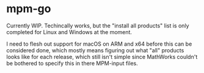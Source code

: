 # mpm-go
Currently WIP. Techincally works, but the "install all products" list is only completed for Linux and Windows at the moment.

I need to flesh out support for macOS on ARM and x64 before this can be considered done, which mostly means figuring out what "all" products looks like for each release, which still isn't simple since MathWorks couldn't be bothered to specify this in there MPM-input files.
